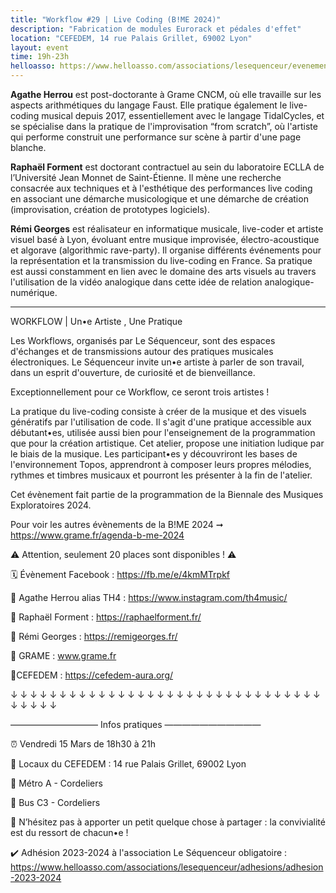 ```yaml
---
title: "Workflow #29 | Live Coding (B!ME 2024)"
description: "Fabrication de modules Eurorack et pédales d'effet"
location: "CEFEDEM, 14 rue Palais Grillet, 69002 Lyon"
layout: event
time: 19h-23h
helloasso: https://www.helloasso.com/associations/lesequenceur/evenements/workflow-29-live-coding
---
```


**Agathe Herrou** est post-doctorante à Grame CNCM, où elle travaille sur les aspects arithmétiques du langage Faust. Elle pratique également le live-coding musical depuis 2017, essentiellement avec le langage TidalCycles, et se spécialise dans la pratique de l'improvisation “from scratch”, où l'artiste qui performe construit une performance sur scène à partir d'une page blanche.

**Raphaël Forment** est doctorant contractuel au sein du laboratoire ECLLA de l’Université Jean Monnet de Saint-Étienne. Il mène une recherche consacrée aux techniques et à l'esthétique des performances live coding en associant une démarche musicologique et une démarche de création (improvisation, création de prototypes logiciels).

**Rémi Georges** est réalisateur en informatique musicale, live-coder et artiste visuel basé à Lyon, évoluant entre musique improvisée, électro-acoustique et algorave (algorithmic rave-party). Il organise différents événements pour la représentation et la transmission du live-coding en France. Sa pratique est aussi constamment en lien avec le domaine des arts visuels au travers l'utilisation de la vidéo analogique dans cette idée de relation analogique-numérique.

<hr/>

WORKFLOW | Un•e Artiste , Une Pratique

Les Workflows, organisés par Le Séquenceur, sont des espaces d'échanges et de transmissions autour des pratiques musicales électroniques. Le Séquenceur invite un•e artiste à parler de son travail, dans un esprit d'ouverture, de curiosité et de bienveillance.

Exceptionnellement pour ce Workflow, ce seront trois artistes !

La pratique du live-coding consiste à créer de la musique et des visuels génératifs par l'utilisation de code. Il s'agit d'une pratique accessible aux débutant•es, utilisée aussi bien pour l'enseignement de la programmation que pour la création artistique. Cet atelier, propose une initiation ludique par le biais de la musique. Les participant•es y découvriront les bases de l'environnement Topos, apprendront à composer leurs propres mélodies, rythmes et timbres musicaux et pourront les présenter à la fin de l'atelier.



Cet évènement fait partie de la programmation de la Biennale des Musiques Exploratoires 2024.

Pour voir les autres évènements de la B!ME 2024  ➞ https://www.grame.fr/agenda-b-me-2024

⚠️  Attention, seulement 20 places sont disponibles ! ⚠️

🗓 Évènement Facebook : https://fb.me/e/4kmMTrpkf

🎨 Agathe Herrou alias TH4 : https://www.instagram.com/th4music/

🎨 Raphaël Forment : https://raphaelforment.fr/

🎨 Rémi Georges : https://remigeorges.fr/

🎉 GRAME : www.grame.fr

📍CEFEDEM : https://cefedem-aura.org/



↓ ↓ ↓ ↓ ↓ ↓ ↓ ↓ ↓ ↓ ↓ ↓ ↓ ↓ ↓ ↓ ↓ ↓ ↓ ↓ ↓ ↓ ↓ ↓ ↓ ↓ ↓ ↓ ↓ ↓ ↓ ↓ ↓ ↓ ↓ ↓ ↓



—————————— Infos pratiques ———————————

⏰ Vendredi 15 Mars de 18h30 à 21h

🏡 Locaux du CEFEDEM : 14 rue Palais Grillet, 69002 Lyon

🚉 Métro A - Cordeliers

🚌 Bus C3 - Cordeliers

🍞 N’hésitez pas à apporter un petit quelque chose à partager : la convivialité est du ressort de chacun•e !

✔️ Adhésion 2023-2024 à l'association Le Séquenceur obligatoire : https://www.helloasso.com/associations/lesequenceur/adhesions/adhesion-2023-2024

